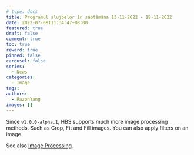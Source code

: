 ```yaml
---
# type: docs 
title: Programul slujbelor în săptămâna 13-11-2022 - 19-11-2022
date: 2022-07-08T11:34:47+08:00
featured: true
draft: false
comment: true
toc: true
reward: true
pinned: false
carousel: false
series:
  - News
categories:
  - Image
tags: 
authors:
  - RazonYang
images: []
---
```


Since `v1.0.0-alpha.1`, HBS supports much more image processing methods. Such as Crop, Fit and Fill images. You can also apply filters on an image.

<!--more-->

See also [Image Processing](https://hbs.razonyang.com/v1/en/docs/image-processing/).
